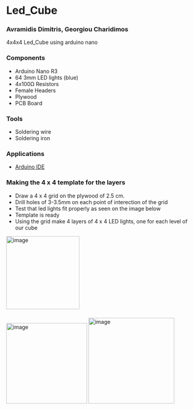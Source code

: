 # Led_Cube

### Avramidis Dimitris, Georgiou Charidimos
4x4x4 Led_Cube using arduino nano

### Components
* Arduino Nano R3
* 64 3mm LED lights (blue)
* 4x100Ω Resistors
* Female Headers
* Plywood
* PCB Board

### Tools
* Soldering wire
* Soldering iron

### Applications
* [Arduino IDE](https://www.arduino.cc/en/software)

### Making the 4 x 4 template for the layers
* Draw a 4 x 4 grid on the plywood of 2.5 cm.
* Drill holes of 3-3.5mm on each point of interection of the grid
* Test that led lights fit properly as seen on the image below
* Template is ready
* Using the grid make 4 layers of 4 x 4 LED lights, one for each level of our cube
 <img width="194" alt="image" src="https://user-images.githubusercontent.com/62250029/209442769-39f77f45-b018-4efc-8e19-dcfe463ecd26.png">

### 

<img width="214" alt="image" src="https://user-images.githubusercontent.com/62250029/209443094-43c79033-e163-4f86-91e4-943aa20b3147.png">
<img width="228" alt="image" src="https://user-images.githubusercontent.com/62250029/209442673-a133c5c6-120b-4468-bc7f-21e467e6fc11.png">
